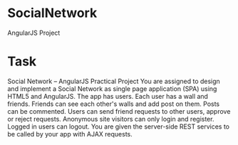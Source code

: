 # SocialNetwork
AngularJS Project

# Task

Social Network – AngularJS Practical Project
You are assigned to design and implement a Social Network as single page application (SPA) using HTML5 and AngularJS. The app has users. Each user has a wall and friends. Friends can see each other's walls and add post on them. Posts can be commented. Users can send friend requests to other users, approve or reject requests. Anonymous site visitors can only login and register. Logged in users can logout. You are given the server-side REST services to be called by your app with AJAX requests.
